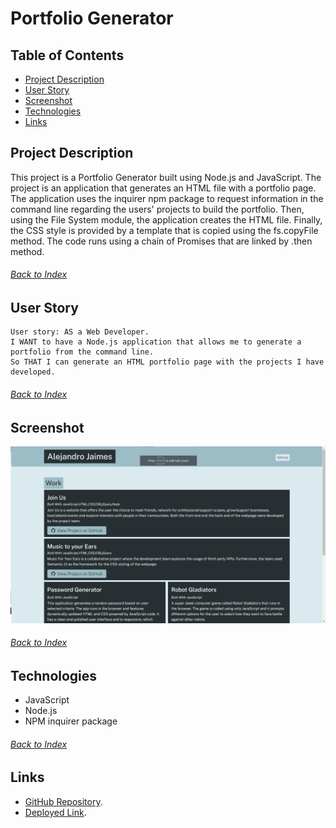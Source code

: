 # Portfolio Generator


## Table of Contents

- [Project Description](#Project-Description)
- [User Story](#User-Story)
- [Screenshot](#screenshot)
- [Technologies](#Technologies)
- [Links](#Links)


## Project Description
This project is a Portfolio Generator built using Node.js and JavaScript. The project is an application that generates an HTML file with a portfolio page. The application uses the inquirer npm package to request information in the command line regarding the users' projects to build the portfolio. Then, using the File System module, the application creates the  HTML file. Finally, the CSS style is provided by a template that is copied using the fs.copyFile method. The code runs using a chain of Promises that are linked by .then method.
###### [Back to Index](#Table-of-Contents)


## User Story
```
User story: AS a Web Developer.
I WANT to have a Node.js application that allows me to generate a portfolio from the command line.
So THAT I can generate an HTML portfolio page with the projects I have developed.
```
###### [Back to Index](#Table-of-Contents)


## Screenshot
![HTML page generated with the application](./dist/images/portfolio_generator_screenshot.png)
###### [Back to Index](#Table-of-Contents)


## Technologies
- JavaScript
- Node.js
- NPM inquirer package
###### [Back to Index](#Table-of-Contents)


## Links
- [GitHub Repository](https://github.com/AlexJCturbo/portfolio-generator).
- [Deployed Link](https://alexjcturbo.github.io/portfolio-generator/).